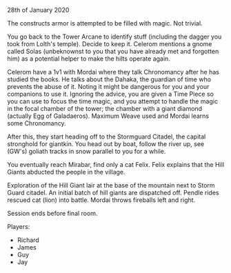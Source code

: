 28th of January 2020

The constructs armor is attempted to be filled with magic. Not trivial.

You go back to the Tower Arcane to identify stuff (including the dagger you took from Lolth's temple). Decide to keep it.
Celerom mentions a gnome called Solas (unbeknownst to you that you have already met and forgotten him) as a potential helper to make the hilts operate again.

Celerom have a 1v1 with Mordai where they talk Chronomancy after he has studied the books.
He talks about the Dahaka, the guardian of time who prevents the abuse of it. Noting it might be dangerous for you and your companions to use it.
Ignoring the advice, you are given a Time Piece so you can use to focus the time magic, and you attempt to handle the magic in the focal chamber of the tower;
the chamber with a giant diamond (actually Egg of Galadaeros). Maximum Weave used and Mordai learns some Chronomancy.

After this, they start heading off to the Stormguard Citadel, the capital stronghold for giantkin.
You head out by boat, follow the river up, see (GW's) goliath tracks in snow parallel to you for a while.

You eventually reach Mirabar, find only a cat Felix. Felix explains that the Hill Giants abducted the people in the village.

Exploration of the Hill Giant lair at the base of the mountain next to Storm Guard citadel.
An initial batch of hill giants are dispatched off. Pendle rides rescued cat (lion) into battle. Mordai throws fireballs left and right.

Session ends before final room.

Players:
- Richard
- James
- Guy
- Jay